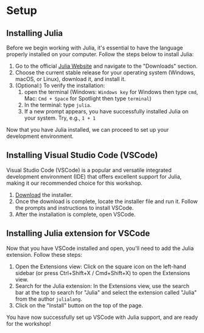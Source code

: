 # Setup

## Installing Julia

Before we begin working with Julia, it's essential to have the language properly installed on your computer.
Follow the steps below to install Julia:

1. Go to the official [Julia Website](https://julialang.org/downloads/) and navigate to the "Downloads" section.
2. Choose the current stable release for your operating system (Windows, macOS, or Linux), download it, and install it.
3. (Optional:) To verify the installation:
    1. open the terminal (Windows: `Windows key` for Windows then type `cmd`, Mac: `Cmd + Space` for Spotlight then type `terminal`)
    2. In the terminal: type `julia`.
    3. If a new prompt appears, you have successfully installed Julia on your system. Try, e.g., `1 + 1`

Now that you have Julia installed, we can proceed to set up your development environment.

## Installing Visual Studio Code (VSCode)

Visual Studio Code (VSCode) is a popular and versatile integrated development environment (IDE) that offers excellent support for Julia, making it our recommended choice for this workshop.

1. [Download](https://code.visualstudio.com/) the installer.
2. Once the download is complete, locate the installer file and run it. Follow the prompts and instructions to install VSCode.
3. After the installation is complete, open VSCode.

## Installing Julia extension for VSCode

Now that you have VSCode installed and open, you'll need to add the Julia extension. Follow these steps:

1. Open the Extensions view: Click on the square icon on the left-hand sidebar (or press Ctrl+Shift+X / Cmd+Shift+X) to open the Extensions view.
2. Search for the Julia extension: In the Extensions view, use the search bar at the top to search for "Julia" and select the extension called "Julia" from the author `julialang`.
3. Click on the "Install" button on the top of the page.

You have now successfully set up VSCode with Julia support, and are ready for the workshop!